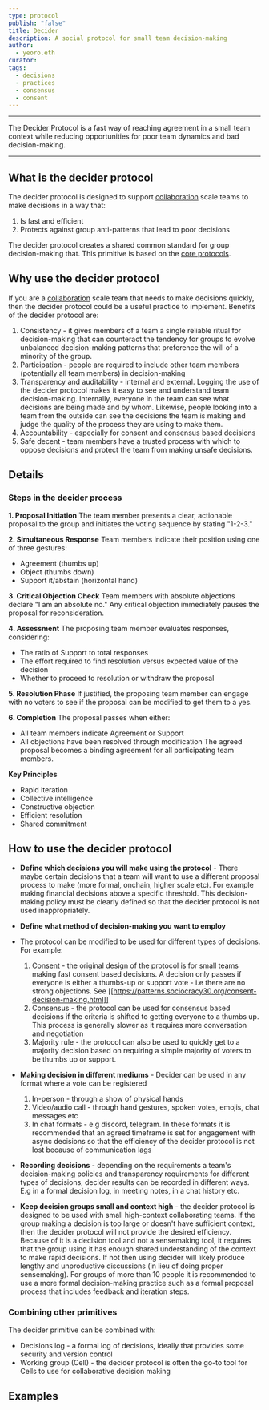 ```yaml
---
type: protocol
publish: "false"
title: Decider
description: A social protocol for small team decision-making
author:
  - yeoro.eth
curator: 
tags: 
  - decisions
  - practices
  - consensus
  - consent
---
```


---

The Decider Protocol is a fast way of reaching agreement in a small team context while reducing opportunities for poor team dynamics and bad decision-making.


---
## What is the decider protocol

The decider protocol is designed to support [collaboration](notes/primitives/framework/scale/collaboration.md) scale teams to make decisions in a way that:
1. Is fast and efficient 
2. Protects against group anti-patterns that lead to poor decisions

The decider protocol creates a shared common standard for group decision-making that. 
This primitive is based on the [core protocols](https://mccarthyshow.com/protocols/the-core-protocols-english-v3.03.pdf). 




## Why use the decider protocol 

If you are a [collaboration](notes/primitives/framework/scale/collaboration.md) scale team that needs to make decisions quickly, then the decider protocol could be a useful practice to implement. Benefits of the decider protocol are:
1. Consistency - it gives members of a team a single reliable ritual for decision-making that can counteract the tendency for groups to evolve unbalanced decision-making patterns that preference the will of a minority of the group.  
2. Participation - people are required to include other team members (potentially all team members) in decision-making
3. Transparency and auditability - internal and external. Logging the use of the decider protocol makes it easy to see and understand team decision-making. Internally, everyone in the team can see what decisions are being made and by whom. Likewise, people looking into a team from the outside can see the decisions the team is making and judge the quality of the process they are using to make them.  
4. Accountability - especially for consent and consensus based decisions
5. Safe decent - team members have a trusted process with which to oppose decisions and protect the team from making unsafe decisions. 




## Details

### Steps in the decider process

**1. Proposal Initiation** 
The team member presents a clear, actionable proposal to the group and initiates the voting sequence by stating "1-2-3."

**2. Simultaneous Response** 
Team members indicate their position using one of three gestures:
- Agreement (thumbs up)
- Object (thumbs down)
- Support it/abstain (horizontal hand)

**3. Critical Objection Check** 
Team members with absolute objections declare "I am an absolute no." Any critical objection immediately pauses the proposal for reconsideration.

**4. Assessment** 
The proposing team member evaluates responses, considering:

- The ratio of Support to total responses
- The effort required to find resolution versus expected value of the decision
- Whether to proceed to resolution or withdraw the proposal

**5. Resolution Phase** 
If justified, the proposing team member can engage with no voters to see if the proposal can be modified to get them to a yes.

**6. Completion** 
The proposal passes when either:
- All team members indicate Agreement or Support
- All objections have been resolved through modification
The agreed proposal becomes a binding agreement for all participating team members.

**Key Principles**
- Rapid iteration
- Collective intelligence
- Constructive objection
- Efficient resolution
- Shared commitment


## How to use the decider protocol 

- **Define which decisions you will make using the protocol** - There maybe certain decisions that a team will want to use a different proposal process to make (more formal, onchain, higher scale etc). For example making financial decisions above a specific threshold. This decision-making policy must be clearly defined so that the decider protocol is not used inappropriately. 

- **Define what method of decision-making you want to employ**
- The protocol can be modified to be used for different types of decisions. For example:
	1. [Consent](tags/consent.md) - the original design of the protocol is for small teams making fast consent based decisions. A decision only passes if everyone is either a thumbs-up or support vote - i.e there are no strong objections. See [[https://patterns.sociocracy30.org/consent-decision-making.html]]
	2. Consensus - the protocol can be used for consensus based decisions if the criteria is shifted to getting everyone to a thumbs up. This process is generally slower as it requires more conversation and negotiation
	3. Majority rule - the protocol can also be used to quickly get to a majority decision based on requiring a simple majority of voters to be thumbs up or support.

- **Making decision in different mediums** - Decider can be used in any format where a vote can be registered 
	1. In-person - through a show of physical hands
	2. Video/audio call - through hand gestures, spoken votes, emojis, chat messages etc
	3. In chat formats - e.g discord, telegram. In these formats it is recommended that an agreed timeframe is set for engagement with async decisions so that the efficiency of the decider protocol is not lost because of communication lags
	
- **Recording decisions** - depending on the requirements a team's decision-making policies and transparency requirements for different types of decisions, decider results can be recorded in different ways. E.g in a formal decision log, in meeting notes, in a chat history etc.  

- **Keep decision groups small and context high** - the decider protocol is designed to be used with small high-context collaborating teams. If the group making a decision is too large or doesn't have sufficient context, then the decider protocol will not provide the desired efficiency. Because of it is a decision tool and not a sensemaking tool, it requires that the group using it has enough shared understanding of the context to make rapid decisions. If not then using decider will likely produce lengthy and unproductive discussions (in lieu of doing proper sensemaking). For groups of more than 10 people it is recommended to use a more formal decision-making practice such as a formal proposal process that includes feedback and iteration steps. 

### Combining other primitives
The decider primitive can be combined with:
- Decisions log - a formal log of decisions, ideally that provides some security and version control
- Working group (Cell) - the decider protocol is often the go-to tool for Cells to use for collaborative decision making


## Examples 

